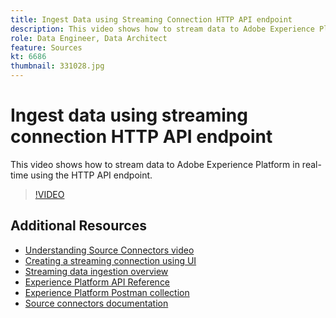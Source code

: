 ```yaml
---
title: Ingest Data using Streaming Connection HTTP API endpoint
description: This video shows how to stream data to Adobe Experience Platform in real-time using the HTTP API endpoint.
role: Data Engineer, Data Architect
feature: Sources
kt: 6686
thumbnail: 331028.jpg
---
```


# Ingest data using streaming connection HTTP API endpoint

This video shows how to stream data to Adobe Experience Platform in real-time using the HTTP API endpoint.

>[!VIDEO](https://video.tv.adobe.com/v/29711?quality=12&learn=on)

## Additional Resources

* [Understanding Source Connectors video](overview.md)
* [Creating a streaming connection using UI](https://experienceleague.adobe.com/docs/experience-platform/ingestion/tutorials/create-streaming-connection-ui.html?lang=en#tutorials)
* [Streaming data ingestion overview](https://experienceleague.adobe.com/docs/platform-learn/tutorials/data-ingestion/understanding-streaming-ingestion.html?lang=en#data-ingestion)
* [Experience Platform API Reference](https://www.adobe.io/apis/experienceplatform/home/api-reference.html#!acpdr/swagger-specs/flow-service.yaml)
* [Experience Platform Postman collection](https://github.com/adobe/experience-platform-postman-samples/tree/master/apis/experience-platform)
* [Source connectors documentation](https://experienceleague.adobe.com/docs/experience-platform/sources/home.html)
